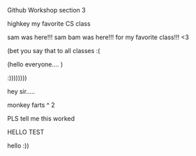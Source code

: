 Github Workshop section 3



highkey my favorite CS class 

 sam was here!!!
 sam bam was here!!!
 for my favorite class!!!  <3


(bet you say that to all classes :( 

(hello everyone.... )   


:))))))))

hey sir.....

monkey farts ^ 2

PLS tell me this worked

HELLO TEST

hello :))

